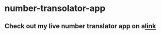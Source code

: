 # number-transolator-app
## Check out my live number translator app on a[link](https://vinitmhatre86.github.io/number-transolator-app/)
